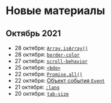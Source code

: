 # Новые материалы

## Октябрь 2021

- 28 октября: [`Array.isArray()`](https://doka.guide/js/array-isarray/)
- 28 октября: [`border-color`](https://doka.guide/css/border-color/)
- 27 октября: [`scroll-behavior`](https://doka.guide/css/scroll-behavior/)
- 25 октября: [`<bdo>`](https://doka.guide/html/bdo/)
- 22 октября: [`Promise.all()`](https://doka.guide/js/promise-all/)
- 22 октября: [Объект события `Event`](https://doka.guide/js/event/)
- 21 октября: [`:lang`](https://doka.guide/css/lang/)
- 20 октября: [`tab-size`](https://doka.guide/css/tab-size/)
